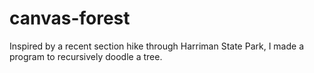 # canvas-forest
Inspired by a recent section hike through Harriman State Park, I made a program to recursively doodle a tree.
